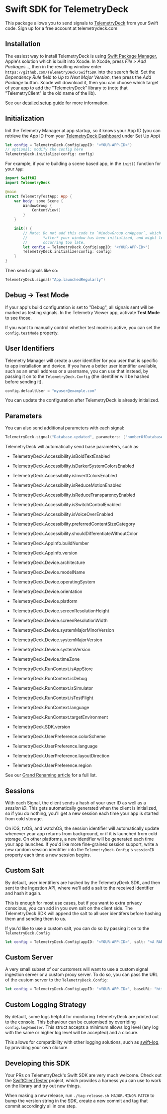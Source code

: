 # Swift SDK for TelemetryDeck

This package allows you to send signals to [TelemetryDeck](https://telemetrydeck.com) from your Swift code. Sign up for a free account at telemetrydeck.com

## Installation

The easiest way to install TelemetryDeck is using [Swift Package Manager](https://www.swift.org/package-manager/), Apple's solution which is built into Xcode. In Xcode, press _File > Add Packages..._, then in the resulting window enter `https://github.com/TelemetryDeck/SwiftSDK` into the search field. Set the _Dependency Rule_ field to _Up to Next Major Version_, then press the _Add Package_ button. Xcode will download it, then you can choose which target of your app to add the "TelemetryDeck" library to (note that "TelemetryClient" is the old name of the lib).

See our [detailed setup guide](https://telemetrydeck.com/docs/guides/swift-setup/?source=github) for more information.

## Initialization

Init the Telemetry Manager at app startup, so it knows your App ID (you can retrieve the App ID from your [TelemetryDeck Dashboard](https://dashboard.telemetrydeck.com/) under Set Up App)

```swift
let config = TelemetryDeck.Config(appID: "<YOUR-APP-ID>")
// optional: modify the config here
TelemetryDeck.initialize(config: config)
```

For example, if you're building a scene based app, in the `init()` function for your `App`:

```swift
import SwiftUI
import TelemetryDeck

@main
struct TelemetryTestApp: App {
    var body: some Scene {
        WindowGroup {
            ContentView()
        }
    }

    init() {
        // Note: Do not add this code to `WindowGroup.onAppear`, which will be called
        //       *after* your window has been initialized, and might lead to our initialization
        //       occurring too late.
        let config = TelemetryDeck.Config(appID: "<YOUR-APP-ID>")
        TelemetryDeck.initialize(config: config)
    }
}
```

Then send signals like so:

```swift
TelemetryDeck.signal("App.launchedRegularly")
```

## Debug -> Test Mode

If your app's build configuration is set to "Debug", all signals sent will be marked as testing signals. In the Telemetry Viewer app, activate **Test Mode** to see those.

If you want to manually control whether test mode is active, you can set the `config.testMode` property.

## User Identifiers

Telemetry Manager will create a user identifier for you user that is specific to app installation and device. If you have a better user identifier available, such as an email address or a username, you can use that instead, by passing it on to the `TelemetryDeck.Config` (the identifier will be hashed before sending it).

```swift
config.defaultUser = "myuser@example.com"
```

You can update the configuration after TelemetryDeck is already initialized.

## Parameters

You can also send additional parameters with each signal:

```swift
TelemetryDeck.signal("Database.updated", parameters: ["numberOfDatabaseEntries": "3831"])
```

TelemetryDeck will automatically send base parameters, such as:

- TelemetryDeck.Accessibility.isBoldTextEnabled
- TelemetryDeck.Accessibility.isDarkerSystemColorsEnabled
- TelemetryDeck.Accessibility.isInvertColorsEnabled
- TelemetryDeck.Accessibility.isReduceMotionEnabled
- TelemetryDeck.Accessibility.isReduceTransparencyEnabled
- TelemetryDeck.Accessibility.isSwitchControlEnabled
- TelemetryDeck.Accessibility.isVoiceOverEnabled
- TelemetryDeck.Accessibility.preferredContentSizeCategory
- TelemetryDeck.Accessibility.shouldDifferentiateWithoutColor

- TelemetryDeck.AppInfo.buildNumber
- TelemetryDeck.AppInfo.version
- TelemetryDeck.Device.architecture
- TelemetryDeck.Device.modelName
- TelemetryDeck.Device.operatingSystem
- TelemetryDeck.Device.orientation
- TelemetryDeck.Device.platform
- TelemetryDeck.Device.screenResolutionHeight
- TelemetryDeck.Device.screenResolutionWidth
- TelemetryDeck.Device.systemMajorMinorVersion
- TelemetryDeck.Device.systemMajorVersion
- TelemetryDeck.Device.systemVersion
- TelemetryDeck.Device.timeZone
- TelemetryDeck.RunContext.isAppStore
- TelemetryDeck.RunContext.isDebug
- TelemetryDeck.RunContext.isSimulator
- TelemetryDeck.RunContext.isTestFlight
- TelemetryDeck.RunContext.language
- TelemetryDeck.RunContext.targetEnvironment
- TelemetryDeck.SDK.version
- TelemetryDeck.UserPreference.colorScheme
- TelemetryDeck.UserPreference.language
- TelemetryDeck.UserPreference.layoutDirection
- TelemetryDeck.UserPreference.region

See our [Grand Renaming article](https://telemetrydeck.com/docs/articles/grand-rename/?source=github) for a full list.

## Sessions

With each Signal, the client sends a hash of your user ID as well as a _session ID_. This gets automatically generated when the client is initialized, so if you do nothing, you'll get a new session each time your app is started from cold storage.

On iOS, tvOS, and watchOS, the session identifier will automatically update whenever your app returns from background, or if it is launched from cold storage. On other platforms, a new identifier will be generated each time your app launches. If you'd like more fine-grained session support, write a new random session identifier into the `TelemetryDeck.Config`'s `sessionID` property each time a new session begins.

## Custom Salt

By default, user identifiers are hashed by the TelemetryDeck SDK, and then sent to the Ingestion API, where we'll add a salt to the received identifier and hash it again.

This is enough for most use cases, but if you want to extra privacy conscious, you can add in you own salt on the client side. The TelemetryDeck SDK will append the salt to all user identifers before hashing them and sending them to us.

If you'd like to use a custom salt, you can do so by passing it on to the `TelemetryDeck.Config`

```swift
let config = TelemetryDeck.Config(appID: "<YOUR-APP-ID>", salt: "<A RANDOM STRING>")
```

## Custom Server

A very small subset of our customers will want to use a custom signal ingestion server or a custom proxy server. To do so, you can pass the URL of the custom server to the `TelemetryDeck.Config`:

```swift
let config = TelemetryDeck.Config(appID: "<YOUR-APP-ID>", baseURL: "https://nom.telemetrydeck.com")
```

## Custom Logging Strategy

By default, some logs helpful for monitoring TelemetryDeck are printed out to the console. This behaviour can be customised by overriding `config.logHandler`. This struct accepts a minimum allows log level (any log with the same or higher log level will be accepted) and a closure.

This allows for compatibility with other logging solutions, such as [swift-log](https://github.com/apple/swift-log), by providing your own closure.

## Developing this SDK

Your PRs on TelemetryDeck's Swift SDK are very much welcome. Check out the [SwiftClientTester](https://github.com/TelemetryDeck/SwiftClientTester) project, which provides a harness you can use to work on the library and try out new things.

When making a new release, run `./tag-release.sh MAJOR.MINOR.PATCH` to bump the version string in the SDK, create a new commit and tag that commit accordingly all in one step.
